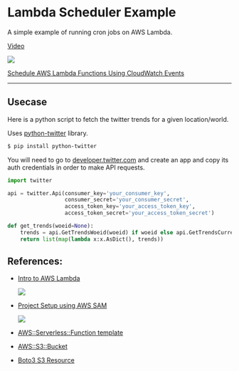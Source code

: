 # Lambda Scheduler Example

A simple example of running cron jobs on AWS Lambda.

[Video](https://youtu.be/IUna2l6p0nk)

![](https://i.imgur.com/dsmVWUe.png)

[Schedule AWS Lambda Functions Using CloudWatch Events](https://docs.aws.amazon.com/AmazonCloudWatch/latest/events/RunLambdaSchedule.html)


------

## Usecase

Here is a python script to fetch the twitter trends for a given location/world.

Uses [python-twitter](https://github.com/bear/python-twitter) library.

```bash
$ pip install python-twitter
```

You will need to go to [developer.twitter.com](https://developer.twitter.com/) and create an app and copy its auth credentials in order to make API requests.

```python
import twitter

api = twitter.Api(consumer_key='your_consumer_key',
                  consumer_secret='your_consumer_secret',
                  access_token_key='your_access_token_key',
                  access_token_secret='your_access_token_secret')

def get_trends(woeid=None):
    trends = api.GetTrendsWoeid(woeid) if woeid else api.GetTrendsCurrent()
    return list(map(lambda x:x.AsDict(), trends)) 
```

## References:

- [Intro to AWS Lambda](https://www.youtube.com/watch?v=sTr30oviyHc)

    ![](https://i.ytimg.com/vi/sTr30oviyHc/hqdefault.jpg?sqp=-oaymwEZCPYBEIoBSFXyq4qpAwsIARUAAIhCGAFwAQ==&rs=AOn4CLBPrWRZ0tgX2Gp8YYHHB22-NinHCw)
- [Project Setup using AWS SAM](https://www.youtube.com/watch?v=BiV-kdQbEo0)

    ![](https://i.ytimg.com/vi/BiV-kdQbEo0/hqdefault.jpg?sqp=-oaymwEZCPYBEIoBSFXyq4qpAwsIARUAAIhCGAFwAQ==&rs=AOn4CLA3nvay4snGWacbAYWD8yud61L0JA)
- [AWS::Serverless::Function template](https://docs.aws.amazon.com/serverless-application-model/latest/developerguide/sam-resource-function.html)
- [AWS::S3::Bucket](https://docs.aws.amazon.com/AWSCloudFormation/latest/UserGuide/aws-properties-s3-bucket.html)
- [Boto3 S3 Resource](https://boto3.amazonaws.com/v1/documentation/api/latest/reference/services/s3.html#bucket)
